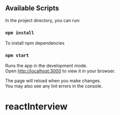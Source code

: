 
## Available Scripts

In the project directory, you can run:


### `npm install`

To install npm dependencies

### `npm start`

Runs the app in the development mode.\
Open [http://localhost:3000](http://localhost:3000) to view it in your browser.

The page will reload when you make changes.\
You may also see any lint errors in the console.
# reactInterview
